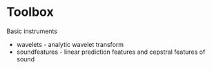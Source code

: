 # Toolbox
Basic instruments

* wavelets - analytic wavelet transform
* soundfeatures - linear prediction features and cepstral features of sound